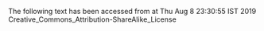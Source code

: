 The following text has been accessed from at Thu Aug 8 23:30:55 IST 2019
Creative_Commons_Attribution-ShareAlike_License
